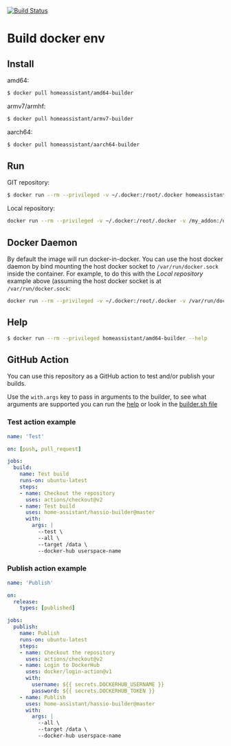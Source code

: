 [![Build Status](https://dev.azure.com/home-assistant/Hass.io/_apis/build/status/builder?branchName=master)](https://dev.azure.com/home-assistant/Hass.io/_build/latest?definitionId=4&branchName=master)

# Build docker env

## Install

amd64:
```bash
$ docker pull homeassistant/amd64-builder
```

armv7/armhf:
```bash
$ docker pull homeassistant/armv7-builder
```

aarch64:
```bash
$ docker pull homeassistant/aarch64-builder
```

## Run

GIT repository:
```bash
$ docker run --rm --privileged -v ~/.docker:/root/.docker homeassistant/amd64-builder --all -t addon-folder -r https://github.com/xy/addons -b branchname
```

Local repository:
```bash
docker run --rm --privileged -v ~/.docker:/root/.docker -v /my_addon:/data homeassistant/amd64-builder --all -t /data
```

## Docker Daemon
By default the image will run docker-in-docker.  You can use the host docker daemon by bind mounting the host docker socket to `/var/run/docker.sock` inside the container.  For example, to do this with the _Local repository_ example above (assuming the host docker socket is at `/var/run/docker.sock`:

```bash
docker run --rm --privileged -v ~/.docker:/root/.docker -v /var/run/docker.sock:/var/run/docker.sock:ro -v /my_addon:/data homeassistant/amd64-builder --all -t /data
```

## Help

```bash
$ docker run --rm --privileged homeassistant/amd64-builder --help
```

## GitHub Action

You can use this repository as a GitHub action to test and/or publish your builds.

Use the `with.args` key to pass in arguments to the builder, to see what arguments are supported you can run the [help](#help) or look in the [builder.sh file](./builder.sh)

### Test action example

```yaml
name: 'Test'

on: [push, pull_request]

jobs:
  build:
    name: Test build
    runs-on: ubuntu-latest
    steps:
    - name: Checkout the repository
      uses: actions/checkout@v2
    - name: Test build
      uses: home-assistant/hassio-builder@master
      with:
        args: |
          --test \
          --all \
          --target /data \
          --docker-hub userspace-name
```

### Publish action example

```yaml
name: 'Publish'

on:
  release:
    types: [published]

jobs:
  publish:
    name: Publish
    runs-on: ubuntu-latest
    steps:
    - name: Checkout the repository
      uses: actions/checkout@v2
    - name: Login to DockerHub
      uses: docker/login-action@v1
      with:
        username: ${{ secrets.DOCKERHUB_USERNAME }}
        password: ${{ secrets.DOCKERHUB_TOKEN }}
    - name: Publish
      uses: home-assistant/hassio-builder@master
      with:
        args: |
          --all \
          --target /data \
          --docker-hub userspace-name
```
